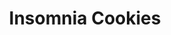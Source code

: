 ---
title: "Insomnia Cookies"
url: /chicago/insomnia-cookies-north-sheridan-road/
shop: Konditorei
---